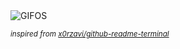 <div align="justify">
<picture>
    <source media="(prefers-color-scheme: dark)" srcset="https://i.ibb.co/1BLjk3B/output-gif.gif">
    <source media="(prefers-color-scheme: light)" srcset="https://i.ibb.co/1BLjk3B/output-gif.gif">
    <img alt="GIFOS" src="https://i.ibb.co/1BLjk3B/output-gif.gif">
</picture>

<sub><i>inspired from [x0rzavi/github-readme-terminal](https://github.com/x0rzavi/github-readme-terminal)</i></sub>

</div>

<!-- Image deletion URL: https://ibb.co/NfsbMXf/671acbb303f6d157854ae5543a375b2a -->